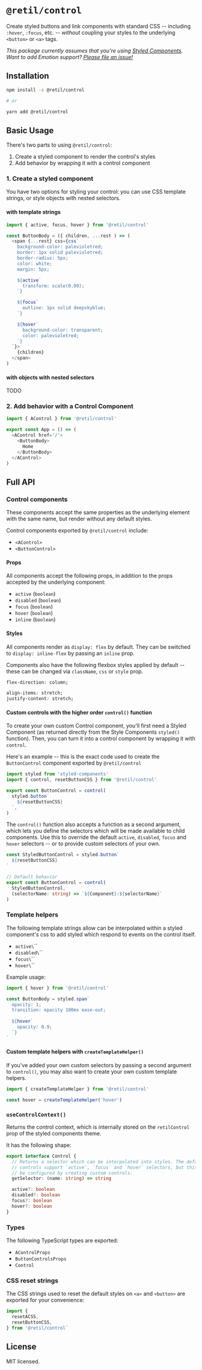 `@retil/control`
================

Create styled buttons and link components with standard CSS -- including `:hover`, `:focus`, etc. -- *without* coupling your styles to the underlying `<button>` or `<a>` tags.

*This package currently assumes that you're using [Styled Components](https://styled-components.com/). Want to add Emotion support? [Please file an issue!](https://github.com/jamesknelson/retil)*


Installation
------------

```bash
npm install -s @retil/control

# or

yarn add @retil/control
```


Basic Usage
-----------

There's two parts to using `@retil/control`:

1. Create a styled component to render the control's styles
2. Add behavior by wrapping it with a control component


### 1. Create a styled component

You have two options for styling your control: you can use CSS template strings, or style objects with nested selectors.

#### with template strings

```js
import { active, focus, hover } from '@retil/control'

const ButtonBody = ({ children, ...rest ) => (
  <span {...rest} css={css`
    background-color: palevioletred;
    border: 1px solid palevioletred;
    border-radius: 5px;
    color: white;
    margin: 5px;

    ${active`
      transform: scale(0.99);
    `}

    ${focus`
      outline: 1px solid deepskyblue;
    `}

    ${hover`
      background-color: transparent;
      color: palevioletred;
    `}
  `}>
    {children}
  </span>
)
```

#### with objects with nested selectors

TODO

<!--
```js
import { controlStyles } from '@retil/control'

const ButtonBody = ({ children, ...rest ) => (
  <span {...rest} css={controlStyles({
    backgroundColor: {
      default: 'palevioletred',
      hover: 'transparent',
    },
    border: '1px solid palevioletred',
    borderRadius: 5,
    color: {
      default: 'white',
      hover: 'palevioletred',
    },
    margin: 5,
    outline: {
      focus: '1px solid deepskyblue',
    },
    transform: {
      active: 'scale(0.99)',
    }
  })}>
    {children}
  </span>
)
```
-->


### 2. Add behavior with a Control Component

```js
import { AControl } from '@retil/control'

export const App = () => (
  <AControl href='/'>
    <ButtonBody>
      Home
    </ButtonBody>
  </AControl>
)
```


Full API
--------

### Control components

These components accept the same properties as the underlying element with the same name, but render without any default styles.

Control components exported by `@retil/control` include:

- `<AControl>`
- `<ButtonControl>`

<!--

Link controls for popular routers are exported by separate modules:

- `<LinkControl>` <small>(@retil/control/navi)</small>
- `<LinkControl>` <small>(@retil/control/next)</small>
- `<LinkControl>` <small>(@retil/control/react-router)</small>

-->

#### Props

All components accept the following props, in addition to the props accepted by the underlying component:

- `active` (`boolean`)
- `disabled` (`boolean`)
- `focus` (`boolean`)
- `hover` (`boolean`)
- `inline` (`boolean`)

#### Styles

All components render as `display: flex` by default. They can be switched to `display: inline-flex` by passing an `inline` prop.

Components also have the following flexbox styles applied by default -- these can be changed via `className`, `css` or `style` prop.

```css
flex-direction: column;

align-items: stretch;
justify-content: stretch;
```


#### Custom controls with the higher order `control()` function

To create your own custom Control component, you'll first need a Styled Component (as returned directly from the Style Components `styled()` function). Then, you can turn it into a control component by wrapping it with `control`.

Here's an example -- this is the exact code used to create the `ButtonControl` component exported by `@retil/control`

```js
import styled from 'styled-components'
import { control, resetButtonCSS } from '@retil/control'

export const ButtonControl = control(
  styled.button`
    ${resetButtonCSS}
  `,
)
```

The `control()` function also accepts a function as a second argument, which lets you define the selectors which will be made available to child components. Use this to override the default `active`, `disabled`, `focus` and `hover` selectors -- or to provide custom selectors of your own.

```typescript
const StyledButtonControl = styled.button`
  ${resetButtonCSS}
`

// Default behavior
export const ButtonControl = control(
  StyledButtonControl,
  (selectorName: string) => `${Component}:${selectorName}`
)
```


### Template helpers

The following template strings allow can be interpolated within a styled component's css to add styled which respond to events on the control itself.

- `active\`\``
- `disabled\`\``
- `focus\`\``
- `hover\`\``

Example usage:

```js
import { hover } from '@retil/control'

const ButtonBody = styled.span`
  opacity: 1;
  transition: opacity 100ms ease-out;
  
  ${hover`
    opacity: 0.9;
  `}
`
```

#### Custom template helpers with `createTemplateHelper()`

If you've added your own custom selectors by passing a second argument to `control()`, you may also want to create your own custom template helpers.

```js
import { createTemplateHelper } from '@retil/control'

const hover = createTemplateHelper('hover')
```

<!--

### The `controlSx()` function

This function takes an object mapping CSS properties-to-named-selectors-to-values, and returns a function that can be passed to a Styled Components `css` prop.

For example:

```js
controlStyles({
  backgroundColor: {
    default: 'red',
    hover: 'white',
  },
  color: {
    default: 'white',
    hover: 'red',
  }
})

// returns 

(theme) => ({
  backgroundColor: 'red',
  color: 'white',
  '.parent:hover &': {
    backgroundColor: 'white',
    color: 'red',
  }
})
```

It also supports the more standard selectors-to-properties-to-values format, but you'll need to pass your selectors under a `selectors` object to prevent naming conflicts with CSS properties. For example:

```js
controlStyles({
  backgroundColor: 'red',
  color: 'white',
  selectors: {
    hover: {
      backgroundColor: 'white',
      color: 'red',
    }
  }
})
```

Naturally, both formats can be combined.

-->


### `useControlContext()`

Returns the control context, which is internally stored on the `retilControl` prop of the styled components theme.

It has the following shape:

```typescript
export interface Control {
  // Returns a selector which can be interpolated into styles. The default
  // controls support `active`, `focus` and `hover` selectors, but this can
  // be configured by creating custom controls.
  getSelector: (name: string) => string

  active?: boolean
  disabled?: boolean
  focus?: boolean
  hover?: boolean
}
```


### Types

The following TypeScript types are exported:

- `AControlProps`
- `ButtonControlsProps`
- `Control`


### CSS reset strings

The CSS strings used to reset the default styles on `<a>` and `<button>` are exported for your convenience:

```js
import {
  resetACSS,
  resetButtonCSS,
} from '@retil/control`
```


License
-------

MIT licensed.
